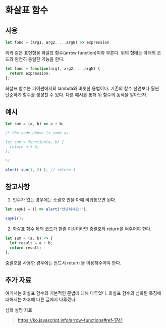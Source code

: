 # 화살표 함수

## 사용

```js
let func = (arg1, arg2, ...argN) => expression
```

위와 같은 표현형을 화살표 함수(arrow function)이라 부른다. 위의 형태는 아래의 코드와 완전히 동일한 기능을 한다.

```js
let func = function(arg1, arg2, ...argN) {
  return expression;
};
```

화살표 함수는 파이썬에서의 lambda와 비슷한 용법이다. 기존의 함수 선언보다 훨씬 단순하게 함수를 생성할 수 있다. 다른 예시를 통해 위 함수의 동작을 알아보자.

## 예시

```js
let sum = (a, b) => a + b;

/* the code above is same as

let sum = function(a, b) {
  return a + b;
};

*/

alert( sum(1, 2) ); // return 3
```

## 참고사항

1. 인수가 없는 경우에는 소괄호 안을 아예 비워놓으면 된다.

```js
let sayHi = () => alert("안녕하세요!");

sayHi();
```

2. 화살표 함수 뒤의 코드가 한줄 이상이라면 중괄호와 return을 써주어야 한다.

```js
let sum = (a, b) => {
  let result = a + b;
  return result;
};
```
중괄호를 사용한 경우에는 반드시 return 을 이용해주어야 한다.

## 추가 자료
여기서는 화살표 함수의 기본적인 문법에 대해 다루었다. 화살표 함수의 심화된 특징에 대해서는 차후에 다른 글에서 다루겠다. 

심화 설명 자료 
> https://ko.javascript.info/arrow-functions#ref-1741


